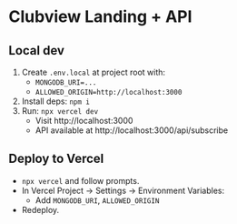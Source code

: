 # Clubview Landing + API

## Local dev
1. Create `.env.local` at project root with:
   - `MONGODB_URI=...`
   - `ALLOWED_ORIGIN=http://localhost:3000`
2. Install deps: `npm i`
3. Run: `npx vercel dev`
   - Visit http://localhost:3000
   - API available at http://localhost:3000/api/subscribe

## Deploy to Vercel
- `npx vercel` and follow prompts.
- In Vercel Project → Settings → Environment Variables:
  - Add `MONGODB_URI`, `ALLOWED_ORIGIN`
- Redeploy.